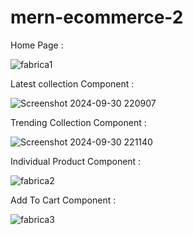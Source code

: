# mern-ecommerce-2

Home Page :

![fabrica1](https://github.com/user-attachments/assets/96b160a8-cb4e-47fd-bafd-cc34e94756fe)

Latest collection Component :

![Screenshot 2024-09-30 220907](https://github.com/user-attachments/assets/01525039-2707-44f2-87da-472170a58ddc)

Trending Collection Component :

![Screenshot 2024-09-30 221140](https://github.com/user-attachments/assets/f8b69589-2a01-4bfb-aa3a-0e0886d76292)

Individual Product Component :

![fabrica2](https://github.com/user-attachments/assets/6e7c67f3-9ec2-4b15-84bb-b324e27935a0)

Add To Cart Component :

![fabrica3](https://github.com/user-attachments/assets/2ad302fa-663a-400c-884e-e435e45bce3f)
